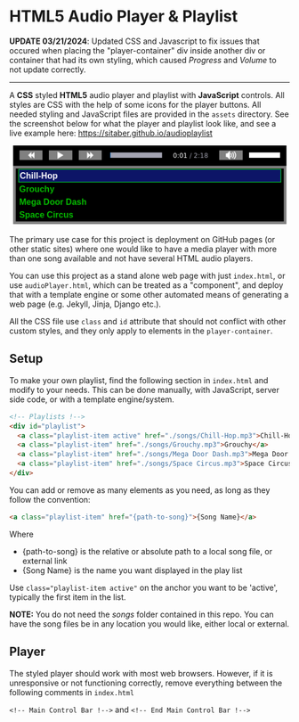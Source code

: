 # HTML5 Audio Player & Playlist

**UPDATE 03/21/2024**: Updated CSS and Javascript to fix issues that occured when placing the "player-container" div inside another div or container that had its own styling, which caused _Progress_ and _Volume_ to not update correctly.  

<hr>

A __CSS__ styled __HTML5__ audio player and playlist with  __JavaScript__ controls. All styles are CSS with the help of some icons for the player buttons. All needed styling and JavaScript files are provided in the `assets` directory. See the screenshot below for what the player and playlist look like, and see a live example here: https://sitaber.github.io/audioplaylist

![Sample Screenshot](./Screenshot.png)

The primary use case for this project is deployment on GitHub pages (or other static sites) where one would like to have a media player with more than one song available and not have several HTML audio players.

You can use this project as a stand alone web page with just `index.html`, or use `audioPlayer.html`, which can be treated as a "component", and deploy that with a template engine or some other automated means of generating a web page (e.g. Jekyll, Jinja, Django etc.).

All the CSS file use `class` and `id` attribute that should not conflict with other custom styles, and they only apply to elements in the `player-container`.

## Setup
To make your own playlist, find the following section in `index.html` and modify to your needs. This can be done manually, with JavaScript, server side code, or with a template engine/system.

```HTML
<!-- Playlists !-->
<div id="playlist">
  <a class="playlist-item active" href="./songs/Chill-Hop.mp3">Chill-Hop</a>
  <a class="playlist-item" href="./songs/Grouchy.mp3">Grouchy</a>   
  <a class="playlist-item" href="./songs/Mega Door Dash.mp3">Mega Door Dash</a>
  <a class="playlist-item" href="./songs/Space Circus.mp3">Space Circus</a>  
</div>
```
You can add or remove as many _<a>_ elements as you need, as long as they follow the convention:

```HTML
<a class="playlist-item" href="{path-to-song}">{Song Name}</a>
```

Where
- {path-to-song} is the relative or absolute path to a local song file, or external link
- {Song Name} is the name you want displayed in the play list

Use ```class="playlist-item active"``` on the anchor you want to be 'active', typically the first item in the list.

**NOTE:** You do not need the _songs_ folder contained in this repo. You can have the song files be in any location you would like, either local or external.

## Player
The styled player should work with most web browsers. However, if it is unresponsive or not functioning correctly, remove everything between the following comments in `index.html`

`<!-- Main Control Bar !-->` and `<!-- End Main Control Bar !-->`
